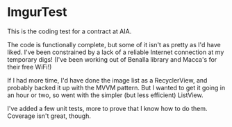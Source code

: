 # ImgurTest
 
This is the coding test for a contract at AIA.

The code is functionally complete, but some of it isn't as pretty as I'd have liked. I've been constrained by a lack of a reliable Internet connection at my temporary digs! (I've been working out of Benalla library and Macca's for their free WiFi!)

If I had more time, I'd have done the image list as a RecyclerView, and probably backed it up with the MVVM pattern. But I wanted to get it going in an hour or two, so went with the simpler (but less efficient) ListView.

I've added a few unit tests, more to prove that I know how to do them. Coverage isn't great, though.
